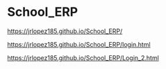 # School_ERP

https://jrlopez185.github.io/School_ERP/

https://jrlopez185.github.io/School_ERP/login.html

https://jrlopez185.github.io/School_ERP/Login_2.html
